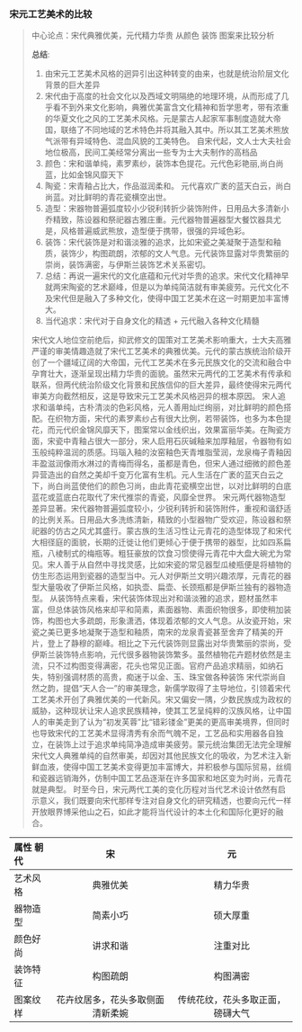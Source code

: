### 宋元工艺美术的比较

> 中心论点：宋代典雅优美，元代精力华贵 从颜色 装饰 图案来比较分析  
>   
> **总结**:  
> 1. 由宋元工艺美术风格的迥异引出这种转变的由来，也就是统治阶层文化背景的巨大差异
> 2. 宋代由于高度的社会文化以及西域文明隔绝的地理环境，从而形成了几乎看不到外来文化影响，典雅优美富含文化精神和哲学思考，带有浓重的华夏文化之风的工艺美术风格。元是蒙古人起家军事制度造就大帝国，联络了不同地域的艺术特色并将其融入其中。所以其工艺美术熊放气派带有异域特色、混血风貌的工美特色。
> 自宋代起，文人士大夫社会地位极高，民间工美经常分离出一些专为士大夫制作的高档品
> 3. 颜色：宋和谐单纯，素罗素纱，装饰本色提花。元代色彩艳丽,尚白尚蓝，比如金锦风靡天下
> 4. 陶瓷：宋青釉占比大，作品滋润柔和。 元代喜欢广袤的蓝天白云，尚白尚蓝。对比鲜明的青花瓷横空出世。
> 5. 造型：宋器物普遍弧度较小少锐利转折少装饰附件，日用品大多清新小乔精致，陈设器和祭祀器古雅庄重。元代器物普遍器型大餐饮器具尤是，风格普遍威武熊放，造型便于携带，很强的异域色彩。
> 6. 装饰：宋代装饰是对和谐淡雅的追求，比如宋瓷之美凝聚于造型和釉质，装饰少，构图疏朗，浓郁的文人气息。元代装饰显露对华贵繁丽的崇尚，装饰满密，与伊斯兰装饰艺术关系密切。
> 7. 总结：再说一遍宋代的文化底蕴和元代对华贵的追求。宋代文化精神早就两宋陶瓷的艺术巅峰，但是以为单纯简洁就有审美疲劳。元代文化不及宋代但是融入了多种文化，使得中国工艺美术在这一时期更加丰富博大。
> 8. 当代追求：宋代对于自身文化的精透 + 元代融入各种文化精髓   
>   
> 宋代文人地位空前绝后，抑武修文的国策对工艺美术影响重大，士大夫高雅严谨的审美情趣造就了宋代工艺美术的典雅优美。元代的蒙古族统治阶级开创了一个疆域辽阔的大帝国，元代工艺美术在多元民族文化的交流和融合中孕育壮大，逐渐呈现出精力华贵的面貌。虽然宋元两代的工艺美术有传承和联系，但两代统治阶级文化背景和民族信仰的巨大差异，最终使得宋元两代审美方向截然相反，这是导致宋元工艺美术风格迥异的根本原因。
> 宋人追求和谐单纯，古朴清淡的色彩风格，元人善用灿烂绚丽，对比鲜明的颜色搭配。在织物方面，宋代的素罗素纱占有很大比例，若带装饰，也多为本色提花，而元代织金锦风靡天下，图案常以金线织出，效果富丽华美。在陶瓷方面，宋瓷中青釉占很大一部分，宋人启用石灰碱釉来加厚釉层，令器物有如玉般纯粹温润的质感。玛瑙入釉的汝窑釉色天青堆脂莹润，龙泉梅子青釉因丰盈滋润像雨水淋过的青梅而得名，虽都是青色，但宋人通过细微的颜色差异营造出的自然之美却千变万化富有生机。元人生活在广袤的蓝天白云之下，尚白尚蓝使他们的颜色习尚，由此青花瓷横空出世，以对比鲜明的白底蓝花或蓝底白花取代了宋代推崇的青瓷，风靡全世界。
> 宋元两代器物造型差异显著。宋代器物普遍弧度较小，少锐利转折和装饰附件，重视和谐舒适的比例关系。日用品大多洗练清新，精致的小型器物广受欢迎，陈设器和祭祀器的仿古之风尤其盛行。蒙古族的生活习性让元青花的造型体现了和宋代大相径庭的面貌，长期的迁徙让他们更倾心于便于携带的器型，比如四系扁瓶，八棱制式的梅瓶等。粗狂豪放的饮食习惯使得元青花中大盘大碗尤为常见。宋人善于从自然中寻找灵感，比如宋瓷的常见器型瓜棱瓶便是将植物的仿生形态运用到瓷器的造型当中。元人对伊斯兰文明兴趣浓厚，元青花的器型大量吸收了伊斯兰风格，如执壶、扁壶、长颈瓶都是伊斯兰独有的器物造型。
> 从装饰特点来看，宋代装饰体现出对和谐淡雅的追求，题材虽然丰富，但总体装饰风格来却平和简素，素面器物、素面织物很多，即使稍加装饰，构图也大多疏朗，形象潇洒，体现着浓郁的文人气息。从汝瓷开始，宋瓷之美已更多地凝聚于造型和釉质，南宋的龙泉青瓷甚至舍弃了精美的开片，登上了静穆的巅峰。相比之下元代装饰则显露出对华贵繁丽的崇尚，受伊斯兰装饰特点影响，元代很多器物装饰繁多。虽然植物花卉题材依然是主流，只不过构图变得满密，花头也常见正面。官府产品追求精丽，如纳石失，特别强调材质的高贵，痴迷于以金、玉、珠宝做各种装饰
> 宋代崇尚自然之韵，提倡“天人合一”的审美理念，新儒学取得了主导地位，引领着宋代工艺美术开创了典雅优美的一代新风。宋又偏安一隅，少数民族成为政权的威胁，这种现状让宋人追求民族精神，使其工艺呈纯粹的汉族风格，让中国人的审美走到了认为“初发芙蓉”比“错彩镂金”更美的更高审美境界，但同时也导致宋代的工艺美术显得清秀有余而气魄不足，工艺品和实用器各自独立，在装饰上过于追求单纯简净造成审美疲劳。蒙元统治集团无法完全理解宋代文人典雅单纯的自然审美，却因对其他民族文化的吸收，为艺术注入新鲜血液，使得中国工艺美术变得更加丰富博大，并积极参与国际贸易，丝绸和瓷器远销海外，仿制中国工艺品逐渐在许多国家和地区变为时尚，元青花就是典型。
> 时至今日，宋元两代工美的变化历程对当代艺术设计依然有启示意义，我们既要向宋代那样专注对自身文化的研究精透，也要向元代一样开放眼界博采他山之石，如此才能将当代设计的本土化和国际化更好的融合。


| 属性 朝代 | 宋 | 元 |
| :----  | :----: |:----: |
| 艺术风格 | 典雅优美 | 精力华贵 |
| 器物造型 | 简素小巧 | 硕大厚重 |
| 颜色好尚 | 讲求和谐 | 注重对比 |
| 装饰特征 | 构图疏朗 | 构图满密 |
| 图案纹样 | 花卉纹居多，花头多取侧面清新柔婉 | 传统花纹，花头多取正面，磅礴大气 |

